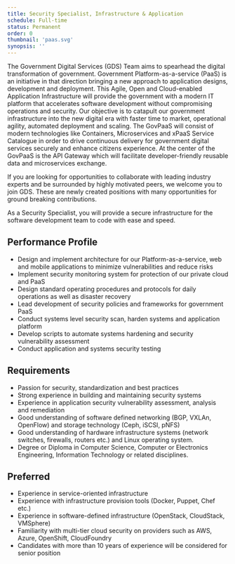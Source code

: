 ```yaml
---
title: Security Specialist, Infrastructure & Application
schedule: Full-time
status: Permanent
order: 0
thumbnail: 'paas.svg'
synopsis: ''
---
```


The Government Digital Services (GDS) Team aims to spearhead the digital transformation of government. Government Platform-as-a-service (PaaS) is an initiative in that direction bringing a new approach to application designs, development and deployment. This Agile, Open and Cloud-enabled Application Infrastructure will provide the government with a modern IT platform that accelerates software development without compromising operations and security. Our objective is to catapult our government infrastructure into the new digital era with faster time to market, operational agility, automated deployment and scaling. The GovPaaS will consist of modern technologies like Containers, Microservices and xPaaS Service Catalogue in order to drive continuous delivery for government digital services securely and enhance citizens experience. At the center of the GovPaaS is the API Gateway which will facilitate developer-friendly reusable data and microservices exchange.

If you are looking for opportunities to collaborate with leading industry experts and be surrounded by highly motivated peers, we welcome you to join GDS. These are newly created positions with many opportunities for ground breaking contributions.

As a Security Specialist, you will provide a secure infrastructure for the software development team to code with ease and speed.

## Performance Profile

* Design and implement architecture for our Platform-as-a-service, web and mobile applications to minimize vulnerabilities and reduce risks
* Implement security monitoring system for protection of our private cloud and PaaS
* Design standard operating procedures and protocols for daily operations as well as disaster recovery
* Lead development of security policies and frameworks for government PaaS­
* Conduct systems level security scan, harden systems and application platform
* Develop scripts to automate systems hardening and security vulnerability assessment
* Conduct application and systems security testing

## Requirements

* Passion for security, standardization and best practices
* Strong experience in building and maintaining security systems
* Experience in application security vulnerability assessment, analysis and remediation
* Good understanding of software defined networking (BGP, VXLAn, OpenFlow) and storage technology (Ceph, iSCSI, pNFS)
* Good understanding of hardware infrastructure systems (network switches, firewalls, routers etc.) and Linux operating system.
* Degree or Diploma in Computer Science, Computer or Electronics Engineering, Information Technology or related disciplines.

## Preferred

* Experience in service-oriented infrastructure
* Experience with infrastructure provision tools (Docker, Puppet, Chef etc.)
* Experience in software-defined infrastructure (OpenStack, CloudStack, VMSphere)
* Familiarity with multi-tier cloud security on providers such as AWS, Azure, OpenShift, CloudFoundry
* Candidates with more than 10 years of experience will be considered for senior position

